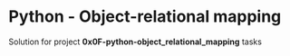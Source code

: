 # Python - Object-relational mapping

Solution for project **0x0F-python-object_relational_mapping** tasks
